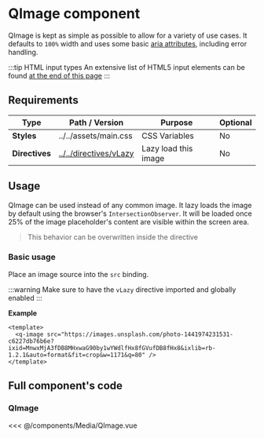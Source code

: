 <script setup>
import { ref } from 'vue';

import QImage from '../../components/Media/QImage.vue';

const inputValue = ref('');
</script>

<style>
@import '../../.vitepress/theme/main.css'
</style>

# QImage component

QImage is kept as simple as possible to allow for a variety of use cases. It defaults to `100%` width and uses some basic [aria attributes](https://developer.mozilla.org/en-US/docs/Web/Accessibility/ARIA), including error handling.

:::tip HTML input types
An extensive list of HTML5 input elements can be found [at the end of this page](#list-of-input-types)
:::

## Requirements

| Type           | Path / Version                                  | Purpose              | Optional |
| -------------- | ----------------------------------------------- | -------------------- | -------- |
| **Styles**     | ../../assets/main.css                           | CSS Variables        | No       |
| **Directives** | [../../directives/vLazy](../directives/lazy.md) | Lazy load this image | No       |

## Usage

QImage can be used instead of any common image. It lazy loads the image by default using the browser's `IntersectionObserver`. It will be loaded once 25% of the image placeholder's content are visible within the screen area.

> This behavior can be overwritten inside the directive

### Basic usage

Place an image source into the `src` binding.

:::warning
Make sure to have the `vLazy` directive imported and globally enabled
:::

<q-image src="https://images.unsplash.com/photo-1441974231531-c6227db76b6e?ixid=MnwxMjA3fDB8MHxwaG90by1wYWdlfHx8fGVufDB8fHx8&ixlib=rb-1.2.1&auto=format&fit=crop&w=1171&q=80" />

<q-image src="https://images.unsplash.com/photo-1611923186986-9351177d3816?ixid=MnwxMjA3fDB8MHxwaG90by1wYWdlfHx8fGVufDB8fHx8&ixlib=rb-1.2.1&auto=format&fit=crop&w=735&q=80" />

<q-image v-lazy src="https://images.unsplash.com/photo-1511994298241-608e28f14fde?ixid=MnwxMjA3fDB8MHxwaG90by1wYWdlfHx8fGVufDB8fHx8&ixlib=rb-1.2.1&auto=format&fit=crop&w=1170&q=80" />

<q-image v-lazy src="https://images.unsplash.com/photo-1477346611705-65d1883cee1e?ixid=MnwxMjA3fDB8MHxwaG90by1wYWdlfHx8fGVufDB8fHx8&ixlib=rb-1.2.1&auto=format&fit=crop&w=1170&q=80" />

**Example**

```vue
<template>
  <q-image src="https://images.unsplash.com/photo-1441974231531-c6227db76b6e?ixid=MnwxMjA3fDB8MHxwaG90by1wYWdlfHx8fGVufDB8fHx8&ixlib=rb-1.2.1&auto=format&fit=crop&w=1171&q=80" />
</template>
```

## Full component's code

### QImage

<<< @/components/Media/QImage.vue